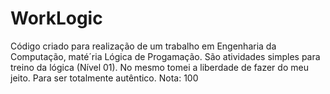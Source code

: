 # WorkLogic
Código criado para realização de um trabalho em Engenharia da Computação, maté´ria Lógica de Progamação. São atividades simples para treino da lógica (Nível 01). No mesmo tomei a liberdade de fazer do meu jeito. Para ser totalmente autêntico. Nota: 100
